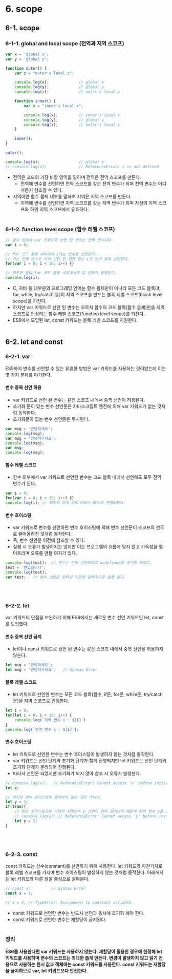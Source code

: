 # 6. scope 

## 6-1. scope

### 6-1-1. global and local scope (전역과 지역 스코프)
```js
var x = 'global x';
var y = 'global y';

function outer() {
    var z = "outer's local z";

    console.log(x);             // global x
    console.log(y);             // global y
    console.log(z);             // outer's local z

    function inner() {
        var x = "inner's local x";

        console.log(x);         // inner's local x
        console.log(y);         // global y
        console.log(z);         // outer's local z
    }

    inner();
}

outer();

console.log(x);                 // global x
// console.log(z);              // ReferenceError: z is not defined
```
- 전역은 코드의 가장 바깥 영역을 말하며 전역은 전역 스코프를 만든다.
  - 전역에 변수를 선언하면 전역 스코프를 갖는 전역 변수가 되며 전역 변수는 어디서든지 참조할 수 있다.
- 지역이란 함수 몸체 내부를 말하며 지역은 지역 스코프를 만든다.
  - 지역에 변수를 선언하면 지역 스코프를 갖는 지역 변수가 되며 자신의 지역 스코프와 하위 지역 스코프에서 유효하다. 
<br><br>

### 6-1-2. function level scope (함수 레벨 스코프) 
```js
// 함수 밖에서 var 키워드로 선언 된 변수는 전역 변수이다.
var i = 0;

// for 코드 블록 내부에서 i라는 변수를 선언한다.
// 이는 전역 변수로 이미 선언 된 전역 변수 i가 있어 중복 선언된다.
for(var i = 0; i < 10; i++) {}

// 의도와 달리 for 코드 블록 내부에서의 값 변화가 반영된다.
console.log(i);
```
- C, 자바 등 대부분의 프로그래밍 언어는 함수 몸체만이 아니라 모든 코드 블록(if, for, while, try/catch 등)이 지역 스코프를 만드는 블록 레벨 스코프(block level scope)를 가진다.
- 하지만 var 키워드로 선언 된 변수는 오로지 함수의 코드 블록(함수 몸체)만을 지역 스코프로 인정하는 함수 레벨 스코프(function level scope)를 가진다.
- ES6에서 도입된 let, const 키워드는 블록 레벨 스코프를 지원한다.
<br><br>

## 6-2. let and const

### 6-2-1. var
ES5까지 변수를 선언할 수 있는 유일한 방법은 var 키워드를 사용하는 것이었는데 이는 몇 가지 문제를 야기한다.

#### 변수 중복 선언 허용
  - var 키워드로 선언 된 변수는 같은 스코프 내에서 중복 선언이 허용된다.
  - 초기화 문이 있는 변수 선언문은 자바스크립트 엔진에 의해 var 키워드가 없는 것처럼 동작한다.
  - 초기화문이 없는 변수 선언문은 무시된다.
```js
var msg = '안녕하세요';
console.log(msg);
var msg = '안녕히가세요';   
console.log(msg);
var msg;
console.log(msg);
```
#### 함수 레벨 스코프
  - 함수 외부에서 var 키워드로 선언한 변수는 코드 블록 내에서 선언해도 모두 전역 변수가 된다.
```js
var i = 0;
for(var i = 0; i < 10; i++) {}
console.log(i); // 의도치 않게 값이 0에서 10으로 변경되었다.
```
#### 변수 호이스팅
  - var 키워드로 변수를 선언하면 변수 호이스팅에 의해 변수 선언문이 스코프의 선두로 끌어올려진 것처럼 동작한다.
  - 즉, 변수 선언문 이전에 참조할 수 있다.
  - 실행 시 오류가 발생하지는 않지만 이는 프로그램의 흐름에 맞지 않고 가독성을 떨어트리며 오류를 만들 여지가 있다.
```js
console.log(test);  // 변수는 이미 선언되었고 undefined로 초기화 되었다.
test = '반갑습니다';   
console.log(test);
var test;   // 변수 선언은 런타임 이전에 암묵적으로 실행 된다.
```
<br><br>

### 6-2-2. let
var 키워드의 단점을 보완하기 위해 ES6에서는 새로운 변수 선언 키워드인 let, const를 도입했다.

#### 변수 중복 선언 금지
  - let이나 const 키워드로 선언 된 변수는 같은 스코프 내에서 중복 선언을 허용하지 않는다.
```js
let msg = '안녕하세요';
let msg = '안녕히가세요';   // Syntax Error
```
#### 블록 레벨 스코프
  - let 키워드로 선언한 변수는 모든 코드 블록(함수, if문, for문, while문, try/catch문)을 지역 스코프로 인정한다.
```js
let i = 0;          
for(let i = 0; i < 10; i++) {   
    console.log(`지역 변수 i : ${i}`)
}
console.log(`전역 변수 i : ${i}`);
```
#### 변수 호이스팅
  - let 키워드로 선언한 변수는 변수 호이스팅이 발생하지 않는 것처럼 동작한다.
  - var 키워드는 선언 단계와 초기화 단계가 함께 진행되지만 let 키워드는 선언 단계와 초기화 단계가 분리되어 진행된다.
  - 따라서 선언은 되었지만 초기화가 되지 않아 참조 시 오류가 발생한다.
```js
// console.log(x);   // ReferenceError: Cannot access 'x' before initialization
let x;

// 하지만 변수 호이스팅이 발생하지 않는 것은 아니다.
let y = 1;
if(true){   
    // 변수 호이스팅으로 아래의 지역변수 y 선언이 먼저 일어났기 때문에 전역 변수 y를 참조하지 않고 오류가 발생한다.
    // console.log(y); // ReferenceError: Cannot access 'y' before initialization
    let y = 2;
}
```
<br><br>

### 6-2-3. const
const 키워드는 상수(constant)를 선언하기 위해 사용한다.
let 키워드와 마찬가지로 블록 레벨 스코프를 가지며 변수 호이스팅이 발생하지 않는 것처럼 동작한다.
아래에서는 let 키워드와 다른 점을 중심으로 살펴본다.
```js
// const x;         // Syntax Error
const x = 1;

// x = 2; // TypeError: Assignment to constant variable.
```
- const 키워드로 선언한 변수는 반드시 선언과 동시에 초기화 해야 한다.
- const 키워드로 선언한 변수는 재할당이 금지된다.
<br><br>

### 정리
**ES6를 사용한다면 var 키워드는 사용하지 않는다. 
재할당이 필용한 경우에 한정해 let 키워드를 사용하며 변수의 스코프는 최대한 좁게 만든다.
변경이 발생하지 않고 읽기 전용으로 사용하는 원시 값과 객체에는 const 키워드를 사용한다.
const 키워드는 재할당을 금지하므로 var, let 키워드보다 안전한다.**